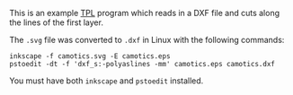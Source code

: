 This is an example [TPL](http://tplang.org/) program which reads in a DXF file
and cuts along the lines of the first layer.

The ``.svg`` file was converted to ``.dxf`` in Linux with the following
commands:

    inkscape -f camotics.svg -E camotics.eps
    pstoedit -dt -f 'dxf_s:-polyaslines -mm' camotics.eps camotics.dxf

You must have both ``inkscape`` and ``pstoedit`` installed.
